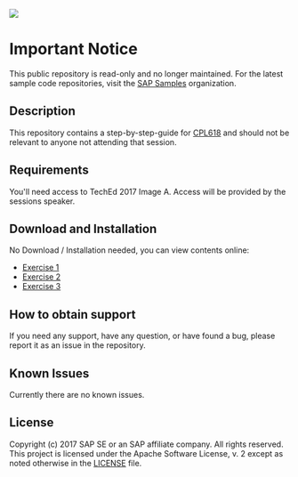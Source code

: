 ![](https://img.shields.io/badge/STATUS-NOT%20CURRENTLY%20MAINTAINED-red.svg?longCache=true&style=flat)

# Important Notice
This public repository is read-only and no longer maintained. For the latest sample code repositories, visit the [SAP Samples](https://github.com/SAP-samples) organization.

## Description
This repository contains a step-by-step-guide for [CPL618](https://sessioncatalog.sapevents.com/go/agendabuilder.sessions/?l=157&sid=49862_471179&locale=en_US) and should not be relevant to anyone not attending that session.

## Requirements
You'll need access to TechEd 2017 Image A. Access will be provided by the sessions speaker.

## Download and Installation
No Download / Installation needed, you can view contents online:
* [Exercise 1](/exercises/ex1/README.md)
* [Exercise 2](/exercises/ex2/README.md)
* [Exercise 3](/exercises/ex3/README.md)

## How to obtain support
If you need any support, have any question, or have found a bug, please report it as an issue in the repository.

## Known Issues
Currently there are no known issues.

## License
Copyright (c) 2017 SAP SE or an SAP affiliate company. All rights reserved. This project is licensed under the Apache Software License, v. 2 except as noted otherwise in the  [LICENSE](LICENSE) file.
